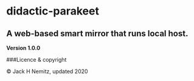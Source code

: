 # didactic-parakeet
A web-based smart mirror that runs local host.
---
**Version 1.0.0**

###Licence & copyright

© Jack H Nemitz, updated 2020

